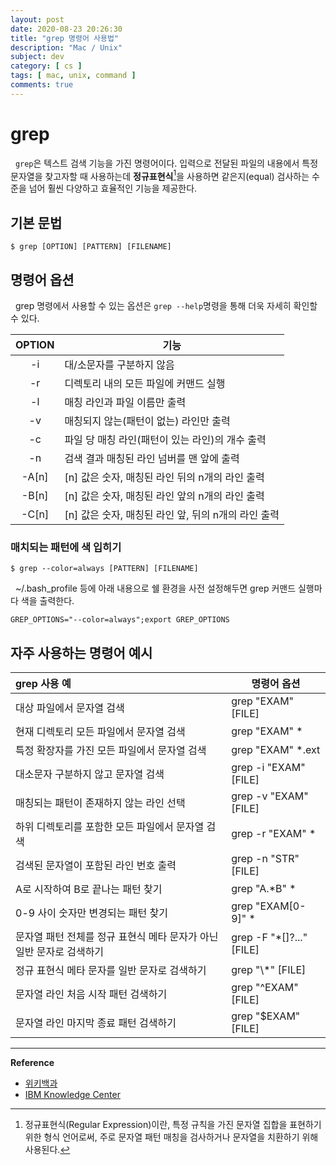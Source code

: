 ```yaml
---
layout: post
date: 2020-08-23 20:26:30
title: "grep 명령어 사용법"
description: "Mac / Unix"
subject: dev
category: [ cs ]
tags: [ mac, unix, command ]
comments: true
---
```


# grep

&nbsp; `grep`은 텍스트 검색 기능을 가진 명령어이다. 입력으로 전달된 파일의 내용에서 특정 문자열을 찾고자할 때 사용하는데 **정규표현식**[^1]을 사용하면 같은지(equal) 검사하는 수준을 넘어 훨씬 다양하고 효율적인 기능을 제공한다.

## 기본 문법

```
$ grep [OPTION] [PATTERN] [FILENAME]
```

## 명령어 옵션

&nbsp; grep 명령에서 사용할 수 있는 옵션은 `grep --help`명령을 통해 더욱 자세히 확인할 수 있다.

| OPTION | <center> 기능 |
|:---:|:---|
| -i | 대/소문자를 구분하지 않음 |
| -r | 디렉토리 내의 모든 파일에 커맨드 실행 |
| -l | 매칭 라인과 파일 이름만 출력 |
| -v | 매칭되지 않는(패턴이 없는) 라인만 출력 |
| -c | 파일 당 매칭 라인(패턴이 있는 라인)의 개수 출력 |
| -n | 검색 결과 매칭된 라인 넘버를 맨 앞에 출력 |
| -A[n] | [n] 값은 숫자, 매칭된 라인 뒤의 n개의 라인 출력 |
| -B[n] | [n] 값은 숫자, 매칭된 라인 앞의 n개의 라인 출력 |
| -C[n] | [n] 값은 숫자, 매칭된 라인 앞, 뒤의 n개의 라인 출력 |

### 매치되는 패턴에 색 입히기

```
$ grep --color=always [PATTERN] [FILENAME]
```

&nbsp; ~/.bash_profile 등에 아래 내용으로 쉘 환경을 사전 설정해두면 grep 커맨드 실행마다 색을 출력한다.

```
GREP_OPTIONS="--color=always";export GREP_OPTIONS
```

## 자주 사용하는 명령어 예시

| grep 사용 예 | <center>명령어 옵션 |
|:---|:---|
| 대상 파일에서 문자열 검색 | grep "EXAM" [FILE] |
| 현재 디렉토리 모든 파일에서 문자열 검색 | grep "EXAM" * |
| 특정 확장자를 가진 모든 파일에서 문자열 검색 | grep "EXAM" *.ext |
| 대소문자 구분하지 않고 문자열 검색 | grep -i "EXAM" [FILE] |
| 매칭되는 패턴이 존재하지 않는 라인 선택 | grep -v "EXAM" [FILE] |
| 하위 디렉토리를 포함한 모든 파일에서 문자열 검색 | grep -r "EXAM" * |
| 검색된 문자열이 포함된 라인 번호 출력 | grep -n "STR" [FILE] |
| A로 시작하여 B로 끝나는 패턴 찾기 | grep "A.*B" * |
| 0-9 사이 숫자만 변경되는 패턴 찾기 | grep "EXAM[0-9]" * |
| 문자열 패턴 전체를 정규 표현식 메타 문자가 아닌 일반 문자로 검색하기 | grep -F "*[]?..." [FILE] |
| 정규 표현식 메타 문자를 일반 문자로 검색하기 | grep "\\*" [FILE] |
| 문자열 라인 처음 시작 패턴 검색하기 | grep "^EXAM" [FILE] |
| 문자열 라인 마지막 종료 패턴 검색하기 | grep "$EXAM" [FILE] |

---
**Reference**
+ [위키백과](https://ko.wikipedia.org/wiki/Grep)
+ [IBM Knowledge Center](https://ibm.com/support/knowledgecenter/ko/ssw_ibm_i_73/rzahz/rzahzgrep.htm)


[^1]: 정규표현식(Regular Expression)이란, 특정 규칙을 가진 문자열 집합을 표현하기 위한 형식 언어로써, 주로 문자열 패턴 매칭을 검사하거나 문자열을 치환하기 위해 사용된다.
